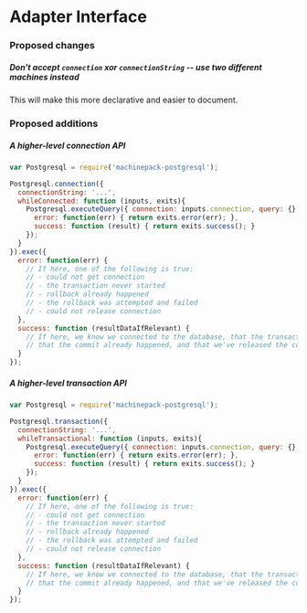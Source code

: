 # Adapter Interface




### Proposed changes

##### Don't accept `connection` xor `connectionString` -- use two different machines instead

This will make this more declarative and easier to document.






### Proposed additions

##### A higher-level connection API

```javascript
var Postgresql = require('machinepack-postgresql');

Postgresql.connection({
  connectionString: '...',
  whileConnected: function (inputs, exits){
    Postgresql.executeQuery({ connection: inputs.connection, query: {} }).exec({
      error: function(err) { return exits.error(err); },
      success: function (result) { return exits.success(); }
    });
  }
}).exec({
  error: function(err) {
    // If here, one of the following is true:
    // - could not get connection
    // - the transaction never started
    // - rollback already happened
    // - the rollback was attempted and failed
    // - could not release connection
  },
  success: function (resultDataIfRelevant) {
    // If here, we know we connected to the database, that the transaction was started,
    // that the commit already happened, and that we've released the connection again successfully.
  }
});
```


##### A higher-level transaction API

```javascript
var Postgresql = require('machinepack-postgresql');

Postgresql.transaction({
  connectionString: '...',
  whileTransactional: function (inputs, exits){
    Postgresql.executeQuery({ connection: inputs.connection, query: {} }).exec({
      error: function(err) { return exits.error(err); },
      success: function (result) { return exits.success(); }
    });
  }
}).exec({
  error: function(err) {
    // If here, one of the following is true:
    // - could not get connection
    // - the transaction never started
    // - rollback already happened
    // - the rollback was attempted and failed
    // - could not release connection
  },
  success: function (resultDataIfRelevant) {
    // If here, we know we connected to the database, that the transaction was started,
    // that the commit already happened, and that we've released the connection again successfully.
  }
});
```






